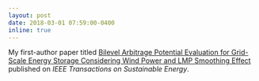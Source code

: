 ```yaml
---
layout: post
date: 2018-03-01 07:59:00-0400
inline: true
---
```

My first-author paper titled [Bilevel Arbitrage Potential Evaluation for Grid-Scale Energy Storage Considering Wind Power and LMP Smoothing Effect](https://ieeexplore.ieee.org/document/8057838) published on _IEEE Transactions on Sustainable Energy_.

